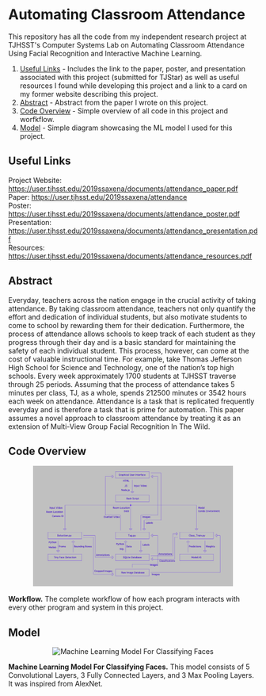 # Automating Classroom Attendance

This repository has all the code from my independent research project at TJHSST's Computer Systems Lab on Automating Classroom Attendance Using Facial Recognition and Interactive Machine Learning. 

1. [Useful Links](#useful-links) - Includes the link to the paper, poster, and presentation associated with this project (submitted for TJStar) as well as useful resources I found while developing this project and a link to a card on my former website describing this project. 
2. [Abstract](#abstract) - Abstract from the paper I wrote on this project. 
3. [Code Overview](#code-overview) - Simple overview of all code in this project and worfkflow.
4. [Model](#model) - Simple diagram showcasing the ML model I used for this project. 

## Useful Links 

Project Website: https://user.tjhsst.edu/2019ssaxena/documents/attendance_paper.pdf  
Paper: https://user.tjhsst.edu/2019ssaxena/attendance  
Poster: https://user.tjhsst.edu/2019ssaxena/documents/attendance_poster.pdf  
Presentation: https://user.tjhsst.edu/2019ssaxena/documents/attendance_presentation.pdf  
Resources: https://user.tjhsst.edu/2019ssaxena/documents/attendance_resources.pdf  

## Abstract

Everyday, teachers across the nation engage in the crucial activity of taking attendance. By taking classroom attendance, teachers not only quantify the effort and dedication of individual students, but also motivate students to come to school by rewarding them for their dedication. Furthermore, the process of attendance allows schools to keep track of each student as they progress through their day and is a basic standard for maintaining the safety of each individual student. This process, however, can come at the cost of valuable instructional time. For example, take Thomas Jefferson High School for Science and Technology, one of the nation’s top high schools. Every week approximately 1700 students at TJHSST traverse through 25 periods. Assuming that the process of attendance takes 5 minutes per class, TJ, as a whole, spends 212500 minutes or 3542 hours each week on attendance. Attendance is a task that is replicated frequently everyday and is therefore a task that is prime for automation. This paper assumes a novel approach to classroom attendance by treating it as an extension of Multi-View Group Facial Recognition In The Wild.

## Code Overview

<p align="center">
  <img src="/workflow.png" alt="Workflow" width="80%"/>
</p>

**Workflow.** The complete workflow of how each program interacts with every other program and system in this project.

## Model

<p align="center">
  <img src="https://user.tjhsst.edu/2019ssaxena/landing/css/model.png" alt="Machine Learning Model For Classifying Faces" width="40%"/>
</p>

**Machine Learning Model For Classifying Faces.** This model consists of 5 Convolutional Layers, 3 Fully Connected Layers, and 3 Max Pooling Layers. It was inspired from AlexNet. 
